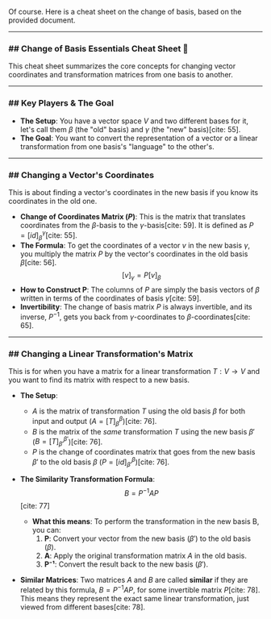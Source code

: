 Of course. Here is a cheat sheet on the change of basis, based on the provided document.

***

### ## Change of Basis Essentials  Cheat Sheet 📝

This cheat sheet summarizes the core concepts for changing vector coordinates and transformation matrices from one basis to another.

---

### ## Key Players & The Goal

* **The Setup**: You have a vector space $V$ and two different bases for it, let's call them $\beta$ (the "old" basis) and $\gamma$ (the "new" basis)[cite: 55].
* **The Goal**: You want to convert the representation of a vector or a linear transformation from one basis's "language" to the other's.

---

### ## Changing a Vector's Coordinates

This is about finding a vector's coordinates in the new basis if you know its coordinates in the old one.

* **Change of Coordinates Matrix ($P$)**: This is the matrix that translates coordinates from the $\beta$-basis to the $\gamma$-basis[cite: 59]. It is defined as $P = [id]_{\beta}^{\gamma}$[cite: 55].
* **The Formula**: To get the coordinates of a vector $v$ in the new basis $\gamma$, you multiply the matrix $P$ by the vector's coordinates in the old basis $\beta$[cite: 56].
    $$[v]_{\gamma} = P[v]_{\beta}$$
* **How to Construct P**: The columns of $P$ are simply the basis vectors of $\beta$ written in terms of the coordinates of basis $\gamma$[cite: 59].
* **Invertibility**: The change of basis matrix $P$ is always invertible, and its inverse, $P^{-1}$, gets you back from $\gamma$-coordinates to $\beta$-coordinates[cite: 65].

---

### ## Changing a Linear Transformation's Matrix

This is for when you have a matrix for a linear transformation $T: V \to V$ and you want to find its matrix with respect to a new basis.

* **The Setup**:
    * $A$ is the matrix of transformation $T$ using the old basis $\beta$ for both input and output ($A = [T]_{\beta}^{\beta}$)[cite: 76].
    * $B$ is the matrix of the *same* transformation $T$ using the new basis $\beta'$ ($B = [T]_{\beta'}^{\beta'}$)[cite: 76].
    * $P$ is the change of coordinates matrix that goes from the new basis $\beta'$ to the old basis $\beta$ ($P = [id]_{\beta'}^{\beta}$)[cite: 76].

* **The Similarity Transformation Formula**:
    $$B = P^{-1}AP$$
    [cite: 77]
    * **What this means**: To perform the transformation in the new basis B, you can:
        1.  **P**: Convert your vector from the new basis ($\beta'$) to the old basis ($\beta$).
        2.  **A**: Apply the original transformation matrix $A$ in the old basis.
        3.  **P⁻¹**: Convert the result back to the new basis ($\beta'$).

* **Similar Matrices**: Two matrices $A$ and $B$ are called **similar** if they are related by this formula, $B = P^{-1}AP$, for some invertible matrix $P$[cite: 78]. This means they represent the exact same linear transformation, just viewed from different bases[cite: 78].